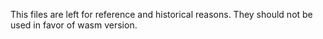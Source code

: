 This files are left for reference and historical reasons. They should not be used in favor of wasm version.
